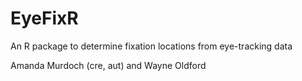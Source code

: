 # EyeFixR
An R package to determine fixation locations from eye-tracking data

Amanda Murdoch (cre, aut)  and Wayne Oldford

